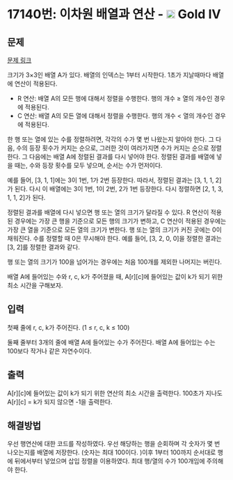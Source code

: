 # 17140번: 이차원 배열과 연산 - <img src="https://static.solved.ac/tier_small/12.svg" style="height:20px" /> Gold IV

<!-- performance -->

<!-- 문제 제출 후 깃허브에 푸시를 했을 때 제출한 코드의 성능이 입력될 공간입니다.-->

<!-- end -->

## 문제

[문제 링크](https://boj.kr/17140)


<p>크기가 3×3인 배열 A가 있다. 배열의 인덱스는 1부터 시작한다.&nbsp;1초가 지날때마다 배열에 연산이 적용된다.</p>

<ul>
<li>R 연산: 배열 A의 모든 행에 대해서 정렬을 수행한다. 행의 개수 ≥ 열의 개수인 경우에 적용된다.</li>
<li>C 연산: 배열 A의 모든 열에 대해서 정렬을 수행한다. 행의 개수 &lt;&nbsp;열의 개수인 경우에 적용된다.</li>
</ul>

<p>한 행 또는 열에 있는 수를 정렬하려면,&nbsp;각각의 수가 몇 번 나왔는지 알아야 한다. 그 다음, 수의 등장 횟수가 커지는 순으로, 그러한 것이 여러가지면 수가 커지는 순으로 정렬한다. 그 다음에는 배열 A에 정렬된 결과를 다시 넣어야 한다. 정렬된 결과를 배열에 넣을 때는, 수와 등장 횟수를 모두 넣으며, 순서는 수가 먼저이다.</p>

<p>예를 들어, [3, 1, 1]에는 3이 1번, 1가 2번 등장한다. 따라서, 정렬된 결과는 [3, 1, 1, 2]가 된다. 다시 이 배열에는 3이 1번, 1이 2번, 2가 1번 등장한다. 다시 정렬하면 [2, 1, 3, 1, 1, 2]가 된다.</p>

<p>정렬된 결과를 배열에 다시 넣으면 행 또는 열의 크기가 달라질 수 있다. R 연산이 적용된 경우에는 가장 큰 행을 기준으로 모든 행의 크기가 변하고, C 연산이 적용된 경우에는 가장 큰 열을 기준으로 모든 열의 크기가 변한다. 행 또는 열의 크기가 커진 곳에는 0이 채워진다. 수를 정렬할 때&nbsp;0은 무시해야 한다. 예를 들어, [3, 2, 0, 0]을 정렬한 결과는 [3, 2]를 정렬한 결과와 같다.</p>

<p>행 또는 열의 크기가 100을 넘어가는 경우에는 처음 100개를 제외한 나머지는 버린다.</p>

<p>배열 A에 들어있는 수와 r, c, k가 주어졌을 때, A[r][c]에 들어있는 값이 k가 되기 위한 최소 시간을 구해보자.</p>



## 입력


<p>첫째 줄에 r, c, k가 주어진다. (1 ≤ r, c, k ≤ 100)</p>

<p>둘째 줄부터 3개의 줄에 배열 A에 들어있는 수가 주어진다. 배열 A에 들어있는 수는 100보다 작거나 같은 자연수이다.</p>



## 출력


<p>A[r][c]에 들어있는 값이 k가 되기 위한 연산의 최소 시간을&nbsp;출력한다. 100초가 지나도 A[r][c] = k가 되지 않으면 -1을 출력한다.</p>



## 해결방법

<p>우선 행연산에 대한 코드를 작성하였다. 우선 해당하는 행을 순회하며 각 숫자가 몇 번 나오는지를 배열에 저장한다. (숫자는 최대 100이다. )이후 1부터 100까지 순서대로 행에 뒤에서부터 넣었으며 삽입 정렬을 이용하였다. 최대 행/열의 수가 100개임에 주의해야 한다. 
